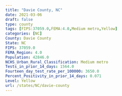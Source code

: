 ```yaml
---
title: "Davie County, NC"
date: 2021-03-06
draft: false
type: county
tags: [FIPS:37059.0,FEMA:4.0,Medium metro,Yellow]
categories: [NC]
County: Davie County
State: NC
FIPS: 37059.0
FEMA_Region: 4.0
Population: 42846.0
NCHS_Urban_Rural_Classification: Medium metro
Tests_in_prior_14_days: 1564.0
Fourteen_day_test_rate_per_100000: 3650.0
Percent_Positivity_in_prior_14_days: 0.071
Level: Yellow
url: /states/NC/davie-county
---
```



